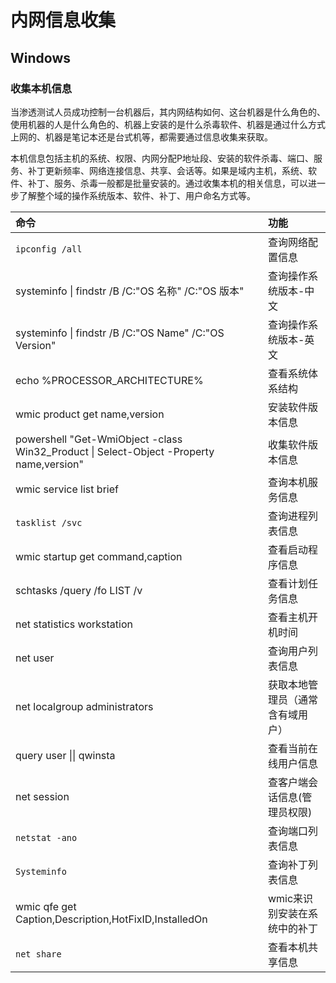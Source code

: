 # 内网信息收集

## Windows

### **收集本机信息**

当渗透测试人员成功控制一台机器后，其内网结构如何、这台机器是什么角色的、使用机器的人是什么角色的、机器上安装的是什么杀毒软件、机器是通过什么方式上网的、机器是笔记本还是台式机等，都需要通过信息收集来获取。

本机信息包括主机的系统、权限、内网分配P地址段、安装的软件杀毒、端口、服务、补丁更新频率、网络连接信息、共享、会话等。如果是域内主机，系统、软件、补丁、服务、杀毒一般都是批量安装的。通过收集本机的相关信息，可以进一步了解整个域的操作系统版本、软件、补丁、用户命名方式等。

| 命令                                                         | 功能                             |
| :----------------------------------------------------------- | :------------------------------- |
| `ipconfig /all`                                              | 查询网络配置信息                 |
| systeminfo \| findstr /B /C:"OS 名称" /C:"OS 版本"           | 查询操作系统版本-中文            |
| systeminfo \| findstr /B /C:"OS Name" /C:"OS Version"        | 查询操作系统版本-英文            |
| echo %PROCESSOR_ARCHITECTURE%                                | 查看系统体系结构                 |
| wmic product get name,version                                | 安装软件版本信息                 |
| powershell "Get-WmiObject -class Win32_Product \| Select-Object -Property name,version" | 收集软件版本信息                 |
| wmic service list brief                                      | 查询本机服务信息                 |
| `tasklist /svc`                                              | 查询进程列表信息                 |
| wmic startup get command,caption                             | 查看启动程序信息                 |
| schtasks /query /fo  LIST /v                                 | 查看计划任务信息                 |
| net statistics workstation                                   | 查看主机开机时间                 |
| net user                                                     | 查询用户列表信息                 |
| net localgroup administrators                                | 获取本地管理员（通常含有域用户） |
| query user \|\| qwinsta                                      | 查看当前在线用户信息             |
| net session                                                  | 查客户端会话信息(管理员权限)     |
| `netstat -ano`                                               | 查询端口列表信息                 |
| `Systeminfo`                                                 | 查询补丁列表信息                 |
| wmic qfe get Caption,Description,HotFixID,InstalledOn        | wmic来识别安装在系统中的补丁     |
| `net share`                                                  | 查看本机共享信息                 |






